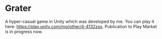 # Grater
 
A hyper-casual game in Unity which was developed by me. You can play it here: https://play.unity.com/mg/other/4-4132zsx.
Publication to Play Market is in progress now.
